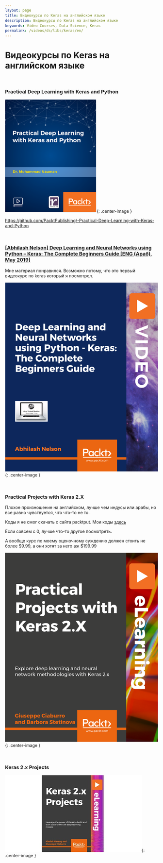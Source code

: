 ```yaml
---
layout: page
title: Видеокурсы по Keras на английском языке
description: Видеокурсы по Keras на английском языке
keywords: Video Courses, Data Science, Keras
permalink: /videos/ds/libs/keras/en/
---
```


# Видеокурсы по Keras на английском языке

<br/>

### Practical Deep Learning with Keras and Python

![Practical Deep Learning with Keras and Python](/img/videos/packtpub-practical-deep-learning-with-keras-and-python.png 'Practical Deep Learning with Keras and Python'){: .center-image }

https://github.com/PacktPublishing/-Practical-Deep-Learning-with-Keras-and-Python

<br/>

### [[Abhilash Nelson] Deep Learning and Neural Networks using Python – Keras: The Complete Beginners Guide [ENG (Араб), May 2019]](https://github.com/matematika-org/deep-learning-and-neural-networks-using-python-keras)

Мне материал понравился. Возможно потому, что это первый видеокурс по keras который я посмотрел.

![Deep Learning and Neural Networks using Python – Keras](/img/videos/packtpub-keras-video.png 'Deep Learning and Neural Networks using Python – Keras'){: .center-image }

<br/>

### Practical Projects with Keras 2.X

Плохое произношение на английском, лучше чем индусы или арабы, но все равно чувствуется, что что-то не то.

Коды я не смог скачать с сайта packtput.
Мои коды <a href="https://github.com/matematika-org/practical-projects-with-keras-2.x" rel="nofollow">здесь</a>

Если совсем с 0, лучше что-то другое посмотреть.

А вообще курс по моему оценочному суждению должен стоить не более $9.99, а они хотят за него аж $199.99

![Practical Projects with Keras 2.X](/img/videos/practical-projects-with-keras-2.png 'Practical Projects with Keras 2.X'){: .center-image }

<br/>

### Keras 2.x Projects

![Keras 2.x Projects](/img/videos/keras-2x-projects-video.jpg 'Keras 2.x Projects'){: .center-image }
